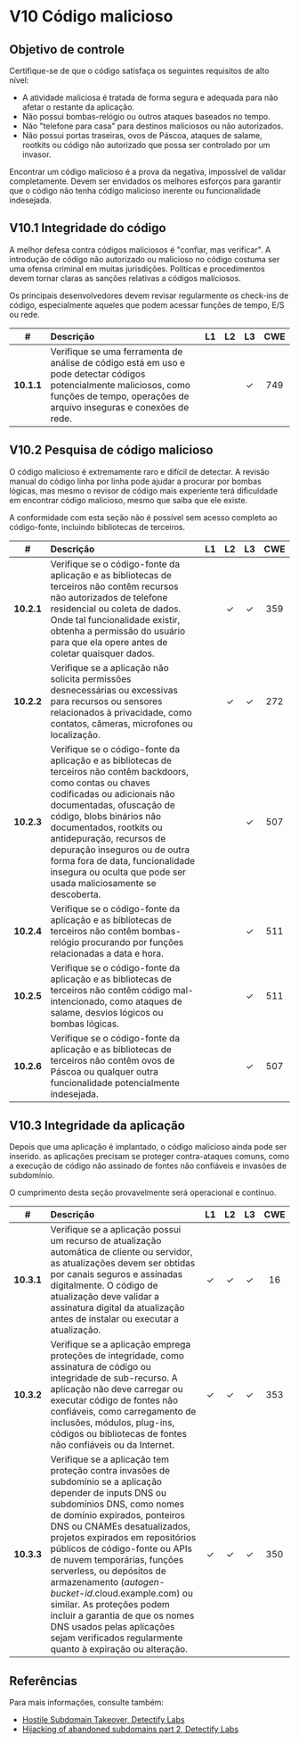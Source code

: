 # V10 Código malicioso

## Objetivo de controle

Certifique-se de que o código satisfaça os seguintes requisitos de alto nível:

* A atividade maliciosa é tratada de forma segura e adequada para não afetar o restante da aplicação.
* Não possui bombas-relógio ou outros ataques baseados no tempo.
* Não "telefone para casa" para destinos maliciosos ou não autorizados.
* Não possui portas traseiras, ovos de Páscoa, ataques de salame, rootkits ou código não autorizado que possa ser controlado por um invasor.

Encontrar um código malicioso é a prova da negativa, impossível de validar completamente. Devem ser envidados os melhores esforços para garantir que o código não tenha código malicioso inerente ou funcionalidade indesejada.

## V10.1 Integridade do código

A melhor defesa contra códigos maliciosos é "confiar, mas verificar". A introdução de código não autorizado ou malicioso no código costuma ser uma ofensa criminal em muitas jurisdições. Políticas e procedimentos devem tornar claras as sanções relativas a códigos maliciosos.

Os principais desenvolvedores devem revisar regularmente os check-ins de código, especialmente aqueles que podem acessar funções de tempo, E/S ou rede.

| # | Descrição | L1 | L2 | L3 | CWE |
| :---: | :--- | :---: | :---: | :---: | :---: |
| **10.1.1** | Verifique se uma ferramenta de análise de código está em uso e pode detectar códigos potencialmente maliciosos, como funções de tempo, operações de arquivo inseguras e conexões de rede. | | | ✓ | 749 |

## V10.2 Pesquisa de código malicioso

O código malicioso é extremamente raro e difícil de detectar. A revisão manual do código linha por linha pode ajudar a procurar por bombas lógicas, mas mesmo o revisor de código mais experiente terá dificuldade em encontrar código malicioso, mesmo que saiba que ele existe.

A conformidade com esta seção não é possível sem acesso completo ao código-fonte, incluindo bibliotecas de terceiros.

| # | Descrição | L1 | L2 | L3 | CWE |
| :---: | :--- | :---: | :---: | :---: | :---: |
| **10.2.1** | Verifique se o código-fonte da aplicação e as bibliotecas de terceiros não contêm recursos não autorizados de telefone residencial ou coleta de dados. Onde tal funcionalidade existir, obtenha a permissão do usuário para que ela opere antes de coletar quaisquer dados. | | ✓ | ✓ | 359 |
| **10.2.2** | Verifique se a aplicação não solicita permissões desnecessárias ou excessivas para recursos ou sensores relacionados à privacidade, como contatos, câmeras, microfones ou localização. | | ✓ | ✓ | 272 |
| **10.2.3** | Verifique se o código-fonte da aplicação e as bibliotecas de terceiros não contêm backdoors, como contas ou chaves codificadas ou adicionais não documentadas, ofuscação de código, blobs binários não documentados, rootkits ou antidepuração, recursos de depuração inseguros ou de outra forma fora de data, funcionalidade insegura ou oculta que pode ser usada maliciosamente se descoberta. | | | ✓ | 507 |
| **10.2.4** | Verifique se o código-fonte da aplicação e as bibliotecas de terceiros não contêm bombas-relógio procurando por funções relacionadas a data e hora. | | | ✓ | 511 |
| **10.2.5** | Verifique se o código-fonte da aplicação e as bibliotecas de terceiros não contêm código mal-intencionado, como ataques de salame, desvios lógicos ou bombas lógicas. | | | ✓ | 511 |
| **10.2.6** | Verifique se o código-fonte da aplicação e as bibliotecas de terceiros não contêm ovos de Páscoa ou qualquer outra funcionalidade potencialmente indesejada. | | | ✓ | 507 |

## V10.3 Integridade da aplicação

Depois que uma aplicação é implantado, o código malicioso ainda pode ser inserido. as aplicações precisam se proteger contra-ataques comuns, como a execução de código não assinado de fontes não confiáveis e invasões de subdomínio.

O cumprimento desta seção provavelmente será operacional e contínuo.

| # | Descrição | L1 | L2 | L3 | CWE |
| :---: | :--- | :---: | :---: | :---: | :---: |
| **10.3.1** | Verifique se a aplicação possui um recurso de atualização automática de cliente ou servidor, as atualizações devem ser obtidas por canais seguros e assinadas digitalmente. O código de atualização deve validar a assinatura digital da atualização antes de instalar ou executar a atualização. | ✓ | ✓ | ✓ | 16 |
| **10.3.2** | Verifique se a aplicação emprega proteções de integridade, como assinatura de código ou integridade de sub-recurso. A aplicação não deve carregar ou executar código de fontes não confiáveis, como carregamento de inclusões, módulos, plug-ins, códigos ou bibliotecas de fontes não confiáveis ou da Internet. | ✓ | ✓ | ✓ | 353 |
| **10.3.3** | Verifique se a aplicação tem proteção contra invasões de subdomínio se a aplicação depender de inputs DNS ou subdomínios DNS, como nomes de domínio expirados, ponteiros DNS ou CNAMEs desatualizados, projetos expirados em repositórios públicos de código-fonte ou APIs de nuvem temporárias, funções serverless, ou depósitos de armazenamento (*autogen-bucket-id*.cloud.example.com) ou similar. As proteções podem incluir a garantia de que os nomes DNS usados pelas aplicações sejam verificados regularmente quanto à expiração ou alteração. | ✓ | ✓ | ✓ | 350 |

## Referências

Para mais informações, consulte também:

* [Hostile Subdomain Takeover, Detectify Labs](https://labs.detectify.com/2014/10/21/hostile-subdomain-takeover-using-herokugithubdesk-more/)
* [Hijacking of abandoned subdomains part 2, Detectify Labs](https://labs.detectify.com/2014/12/08/hijacking-of-abandoned-subdomains-part-2/)

